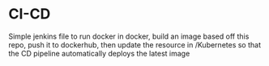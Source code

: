 # CI-CD

Simple jenkins file to run docker in docker, build an image based off this repo, push it to dockerhub, then update the resource in /Kubernetes so that the CD pipeline automatically deploys the latest image
